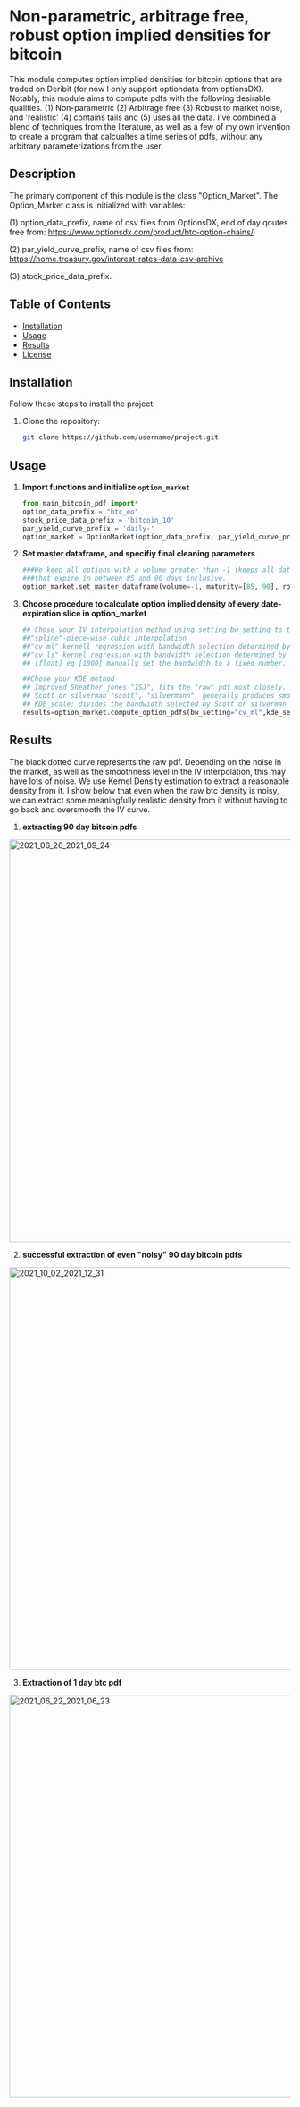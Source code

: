 # Non-parametric, arbitrage free, robust option implied densities for bitcoin
This module computes option implied densities for bitcoin options that are traded on Deribit (for now I only support optiondata from optionsDX). Notably, this module aims to compute pdfs with the following desirable qualities. (1) Non-parametric (2) Arbitrage free (3) Robust to market noise, and 'realistic' (4) contains tails and (5) uses all the data.
I've combined a blend of techniques from the literature, as well as a few of my own invention to create a program that calcualtes a time series of pdfs, without any arbitrary parameterizations from the user. 

## Description
The primary component of this module is the class "Option_Market". The Option_Market class is initialized with variables: 

(1) option_data_prefix, name of csv files from OptionsDX, end of day qoutes free from: https://www.optionsdx.com/product/btc-option-chains/

(2) par_yield_curve_prefix, name of csv files from: https://home.treasury.gov/interest-rates-data-csv-archive  

(3) stock_price_data_prefix. 
## Table of Contents
- [Installation](#installation)
- [Usage](#usage)
- [Results](#Results)
- [License](#license)

## Installation
Follow these steps to install the project:

1. Clone the repository:
   ```bash
   git clone https://github.com/username/project.git
   ```
## Usage

1. **Import functions and initialize `option_market`**
   ```python
   from main_bitcoin_pdf import*
   option_data_prefix = "btc_eo"
   stock_price_data_prefix = 'bitcoin_10'
   par_yield_curve_prefix = 'daily-'
   option_market = OptionMarket(option_data_prefix, par_yield_curve_prefix, stock_price_data_prefix)
   
2. **Set master dataframe, and specifiy final cleaning parameters**
   ```python
   ###We keep all options with a volume greater than -1 (keeps all data). Keeps all options
   ###that expire in between 85 and 90 days inclusive. 
   option_market.set_master_dataframe(volume=-1, maturity=[85, 90], rolling=False)
3. **Choose procedure to calculate option implied density of every date-expiration slice in option_market**
   ```python
   ## Chose your IV interpolation method using setting bw_setting to the following:
   ##"spline"-piece-wise cubic interpolation
   ##"cv_ml" kernell regression with bandwidth selection determined by cross validation maximum likelihood. Recommended, default setting.
   ##"cv_ls" kernel regression with bandwidth selection determined by cross validation least squares
   ## [float] eg [1000] manually set the bandwidth to a fixed number. Not recommended.

   ##Chose your KDE method
   ## Improved Sheather jones "ISJ", fits the "raw" pdf most closely. Recommended, especially for CV_ML.
   ## Scott or silverman "scott", "silvermann", generally produces smooth guassian densities. Can produced very biased results at the cost of lower variance. Not recommended
   ## KDE_scale: divides the bandwidth selected by Scott or silverman by this number. Can be used to encourage the algorithmn to pick a bandwidth between ISJ and scott. If ISJ is selected this argument does nothing. Default to 1
   results=option_market.compute_option_pdfs(bw_setting="cv_ml",kde_setting="ISJ",kde_scale=1,plotting=True,truncate=False,plot_raw=True)
## Results
The black dotted curve represents the raw pdf. Depending on the noise in the market, as well as the smoothness level in the IV interpolation, this may have lots of noise. We use Kernel Density estimation to extract a reasonable density from it. I show below that even when the raw btc density is noisy, we can extract some meaningfully realistic density from it without having to go back and oversmooth the IV curve.
1. **extracting 90 day bitcoin pdfs**
<img width="720" alt="2021_06_26_2021_09_24" src="https://github.com/user-attachments/assets/3134c738-8f4a-41f8-95d6-72c6674a4090">

2. **successful extraction of even "noisy" 90 day bitcoin pdfs**
<img width="720" alt="2021_10_02_2021_12_31" src="https://github.com/user-attachments/assets/439018cc-5e2a-4dbd-8916-97e2b8c5da73">

3. **Extraction of 1 day btc pdf**
<img width="720" alt="2021_06_22_2021_06_23" src="https://github.com/user-attachments/assets/adfbbb3b-2f3a-49a5-ab4b-07a8f29f2dc4">

